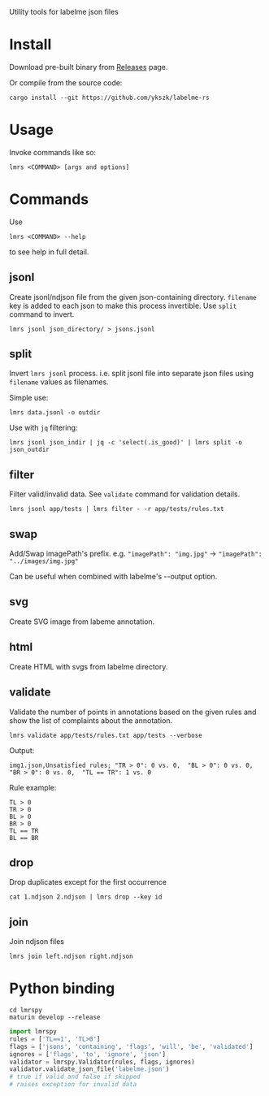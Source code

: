 Utility tools for labelme json files

# Install
Download pre-built binary from [Releases](https://github.com/ykszk/labelme-rs/releases) page.

Or compile from the source code:
```console
cargo install --git https://github.com/ykszk/labelme-rs
```

# Usage

Invoke commands like so:
```console
lmrs <COMMAND> [args and options]
```

# Commands
Use
```console
lmrs <COMMAND> --help
```
to see help in full detail.

## jsonl
Create jsonl/ndjson file from the given json-containing directory.
`filename` key is added to each json to make this process invertible.
Use `split` command to invert.

```console
lmrs jsonl json_directory/ > jsons.jsonl
```

## split
Invert `lmrs jsonl` process.
i.e. split jsonl file into separate json files using `filename` values as filenames.

Simple use:
```console
lmrs data.jsonl -o outdir
```

Use with `jq` filtering:
```console
lmrs jsonl json_indir | jq -c 'select(.is_good)' | lmrs split -o json_outdir
```

## filter
Filter valid/invalid data. See `validate` command for validation details.

```console
lmrs jsonl app/tests | lmrs filter - -r app/tests/rules.txt
```

## swap
Add/Swap imagePath's prefix.
e.g. `"imagePath": "img.jpg"` -> `"imagePath": "../images/img.jpg"`

Can be useful when combined with labelme's --output option.

## svg
Create SVG image from labeme annotation.

## html
Create HTML with svgs from labelme directory.

## validate
Validate the number of points in annotations based on the given rules and show the list of complaints about the annotation.

```console
lmrs validate app/tests/rules.txt app/tests --verbose
```

Output:
```
img1.json,Unsatisfied rules; "TR > 0": 0 vs. 0,  "BL > 0": 0 vs. 0,  "BR > 0": 0 vs. 0,  "TL == TR": 1 vs. 0
```

Rule example:
```
TL > 0
TR > 0
BL > 0
BR > 0
TL == TR
BL == BR
```

## drop
Drop duplicates except for the first occurrence

```console
cat 1.ndjson 2.ndjson | lmrs drop --key id
```

## join
Join ndjson files

```console
lmrs join left.ndjson right.ndjson
```

# Python binding

```console
cd lmrspy
maturin develop --release
```

```python
import lmrspy
rules = ['TL==1', 'TL>0']
flags = ['jsons', 'containing', 'flags', 'will', 'be', 'validated']
ignores = ['flags', 'to', 'ignore', 'json']
validator = lmrspy.Validator(rules, flags, ignores)
validator.validate_json_file('labelme.json')
# true if valid and false if skipped
# raises exception for invalid data
```
